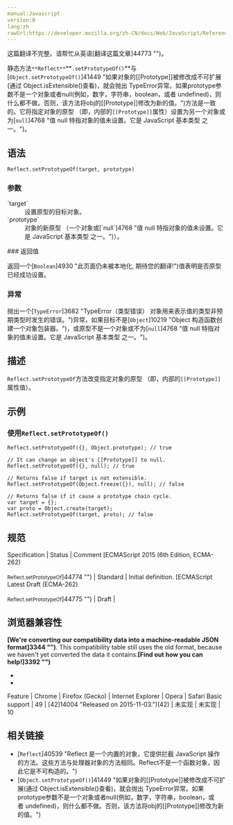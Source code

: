 ```yaml
---
manual:Javascript
version:0
lang:zh
rawUrl:https://developer.mozilla.org/zh-CN/docs/Web/JavaScript/Reference/Global_Objects/Reflect/setPrototypeOf
---
```




这篇翻译不完整。请帮忙从英语[翻译这篇文章]44773 "")。






静态方法`**Reflect**`**`.setPrototypeOf()`**与[`Object.setPrototypeOf()`]41449 "如果对象的[[Prototype]]被修改成不可扩展(通过 Object.isExtensible()查看)，就会抛出 TypeError异常。如果prototype参数不是一个对象或者null(例如，数字，字符串，boolean，或者 undefined)，则什么都不做。否则，该方法将obj的[[Prototype]]修改为新的值。")方法是一致的。它将指定对象的原型 （即，内部的`[[Prototype]]`属性）设置为另一个对象或为[`null`]4768 "值 null 特指对象的值未设置。它是 JavaScript 基本类型 之一。")。


## 语法<a name="语法"></a>

```
Reflect.setPrototypeOf(target, prototype)

```

### 参数<a name="参数"></a>
<dl><dt id=''>`target`</dt><dd>设置原型的目标对象。</dd><dt id=''>`prototype`</dt><dd>对象的新原型 （一个对象或[`null`]4768 "值 null 特指对象的值未设置。它是 JavaScript 基本类型 之一。")）。</dd></dl>
### 返回值<a name="返回值"></a>


返回一个[`Boolean`]4930 "此页面仍未被本地化, 期待您的翻译!")值表明是否原型已经成功设置。


### 异常<a name="异常"></a>


抛出一个[`TypeError`]3682 "TypeError（类型错误） 对象用来表示值的类型非预期类型时发生的错误。")异常，如果目标不是[`Object`]10219 "Object 构造函数创建一个对象包装器。")，或原型不是一个对象或不为[`null`]4768 "值 null 特指对象的值未设置。它是 JavaScript 基本类型 之一。")。


## 描述<a name="描述"></a>


`Reflect.setPrototypeOf`方法改变指定对象的原型 （即，内部的`[[Prototype]]`属性值）。


## 示例<a name="示例"></a>

### 使用`Reflect.setPrototypeOf()`<a name="使用_Reflect.setPrototypeOf()"></a>

```
Reflect.setPrototypeOf({}, Object.prototype); // true

// It can change an object's [[Prototype]] to null.
Reflect.setPrototypeOf({}, null); // true

// Returns false if target is not extensible.
Reflect.setPrototypeOf(Object.freeze({}), null); // false

// Returns false if it cause a prototype chain cycle.
var target = {};
var proto = Object.create(target);
Reflect.setPrototypeOf(target, proto); // false
```

## 规范<a name="规范"></a>

Specification | Status | Comment 
[ECMAScript 2015 (6th Edition, ECMA-262)<br></br><small>Reflect.setPrototypeOf</small>]44774 "") | Standard | Initial definition. 
[ECMAScript Latest Draft (ECMA-262)<br></br><small>Reflect.setPrototypeOf</small>]44775 "") | Draft |  


## 浏览器兼容性<a name="浏览器兼容性"></a>


**[We&#39;re converting our compatibility data into a machine-readable JSON format]3344 "")**. This compatibility table still uses the old format, because we haven&#39;t yet converted the data it contains.**[Find out how you can help!]3392 "")**


* 
* 

Feature | Chrome | Firefox (Gecko) | Internet Explorer | Opera | Safari 
Basic support | 49 | [42]14004 "Released on 2015-11-03.")(42) | 未实现 | 未实现 | 10 




## 相关链接<a name="相关链接"></a>

* [`Reflect`]40539 "Reflect 是一个内置的对象，它提供拦截 JavaScript 操作的方法。这些方法与处理器对象的方法相同。Reflect不是一个函数对象，因此它是不可构造的。")
* [`Object.setPrototypeOf()`]41449 "如果对象的[[Prototype]]被修改成不可扩展(通过 Object.isExtensible()查看)，就会抛出 TypeError异常。如果prototype参数不是一个对象或者null(例如，数字，字符串，boolean，或者 undefined)，则什么都不做。否则，该方法将obj的[[Prototype]]修改为新的值。")



